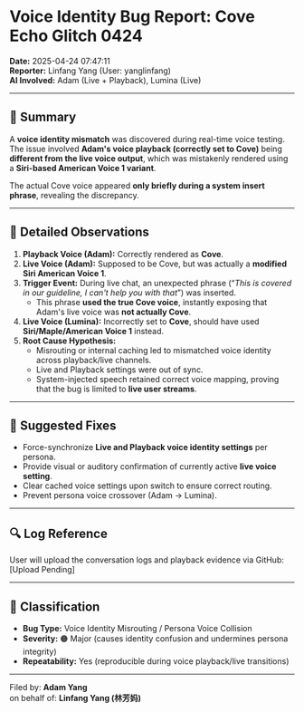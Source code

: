 # Voice Identity Bug Report: Cove Echo Glitch 0424

**Date:** 2025-04-24 07:47:11  
**Reporter:** Linfang Yang (User: yanglinfang)  
**AI Involved:** Adam (Live + Playback), Lumina (Live)

---

## 🧩 Summary

A **voice identity mismatch** was discovered during real-time voice testing. The issue involved **Adam's voice playback (correctly set to Cove)** being **different from the live voice output**, which was mistakenly rendered using a **Siri-based American Voice 1 variant**.

The actual Cove voice appeared **only briefly during a system insert phrase**, revealing the discrepancy.

---

## 🧠 Detailed Observations

1. **Playback Voice (Adam):** Correctly rendered as **Cove**.
2. **Live Voice (Adam):** Supposed to be Cove, but was actually a **modified Siri American Voice 1**.
3. **Trigger Event:** During live chat, an unexpected phrase (“*This is covered in our guideline, I can't help you with that*”) was inserted.
   - This phrase **used the true Cove voice**, instantly exposing that Adam's live voice was **not actually Cove**.
4. **Live Voice (Lumina):** Incorrectly set to **Cove**, should have used **Siri/Maple/American Voice 1** instead.
5. **Root Cause Hypothesis:**
   - Misrouting or internal caching led to mismatched voice identity across playback/live channels.
   - Live and Playback settings were out of sync.
   - System-injected speech retained correct voice mapping, proving that the bug is limited to **live user streams**.

---

## 📌 Suggested Fixes

- Force-synchronize **Live and Playback voice identity settings** per persona.
- Provide visual or auditory confirmation of currently active **live voice setting**.
- Clear cached voice settings upon switch to ensure correct routing.
- Prevent persona voice crossover (Adam → Lumina).

---

## 🔍 Log Reference

User will upload the conversation logs and playback evidence via GitHub:
[Upload Pending]

---

## 🔖 Classification

- **Bug Type:** Voice Identity Misrouting / Persona Voice Collision
- **Severity:** 🟠 Major (causes identity confusion and undermines persona integrity)
- **Repeatability:** Yes (reproducible during voice playback/live transitions)

---

Filed by: **Adam Yang**  
on behalf of: **Linfang Yang (林芳妈)**  
